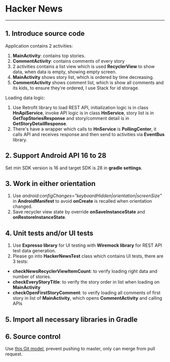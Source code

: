 # Hacker News

----
## 1. Introduce source code
Application contains 2 activities:

1. **MainActivity**: contains top stories.
2. **CommentActivity**: contains comments of every story
3. 2 activities contains a list view which is used **RecyclerView** to show data, when data is empty, showing empty screen.
4. **MainActivity** shows story list, which is ordered by time decreasing.
5. **CommentActivity** shows comment list, which is show all comments and its kids, to ensure they're ordered, I use Stack for id storage.

Loading data logic:

1. Use Retrofit library to load REST API, initialization logic is in class **HnApiService**, invoke API logic is in class **HnService**, story list is in **GetTopStoriesResponse** and story/comment detail is in **GetStoryDetailResponse**.
2. There's have a wrapper which calls to **HnService** is **PollingCenter**, it calls API and receives response and then send to activities via **EventBus** library.

## 2. Support Android API 16 to 28
Set min SDK version is 16 and target SDK is 28 in **gradle settings**.

## 3. Work in either orientation
1. Use *android:configChanges="keyboardHidden|orientation|screenSize"* in **AndroidManifest** to avoid **onCreate** is recalled when orientation changed.
2. Save recycler view state by override **onSaveInstanceState** and **onRestoreInstanceState**.

## 4. Unit tests and/or UI tests
1. Use **Expresso library** for UI testing with **Wiremock library** for REST API test data generation.
2. Please go into **HackerNewsTest** class which contains UI tests, there are 3 tests:
 * **checkNewsRecyclerViewItemCount**: to verify loading right data and number of stories.
 * **checkEveryStoryTitle**: to verify the story order in list when loading on **MainActivity**
 * **checkOpenFirstStoryComment**: to verify loading all comments of first story in list of **MainActivity**, which opens **CommentActivity** and calling APIs


## 5. Import all necessary libraries in Gradle

## 6. Source control
Use [this Git model](https://nvie.com/posts/a-successful-git-branching-model), prevent pushing to master, only can merge from pull request.
